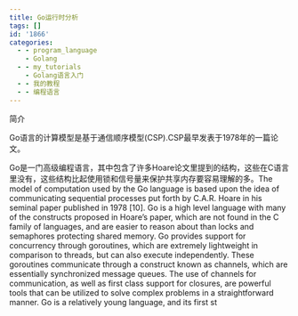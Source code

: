 ```yaml
---
title: Go运行时分析
tags: []
id: '1866'
categories:
  - - program_language
    - Golang
  - - my_tutorials
    - Golang语言入门
  - - 我的教程
  - - 编程语言
---
```


简介

Go语言的计算模型是基于通信顺序模型(CSP).CSP最早发表于1978年的一篇论文。

Go是一门高级编程语言，其中包含了许多Hoare论文里提到的结构，这些在C语言里没有，这些结构比起使用锁和信号量来保护共享内存要容易理解的多。The model of computation used by the Go language is based upon the idea of communicating sequential processes put forth by C.A.R. Hoare in his seminal paper published in 1978 \[10\]. Go is a high level language with many of the constructs proposed in Hoare’s paper, which are not found in the C family of languages, and are easier to reason about than locks and semaphores protecting shared memory. Go provides support for concurrency through goroutines, which are extremely lightweight in comparison to threads, but can also execute independently. These goroutines communicate through a construct known as channels, which are essentially synchronized message queues. The use of channels for communication, as well as first class support for closures, are powerful tools that can be utilized to solve complex problems in a straightforward manner. Go is a relatively young language, and its first st